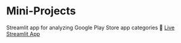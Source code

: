 # Mini-Projects
Streamlit app for analyzing Google Play Store app categories
🔗 [Live Streamlit App](https://mini-projects-pdky3tx3z5dvndiijiztbs.streamlit.app/)


